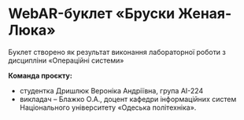 # WebAR-буклет «Бруски Женая-Люка»

Буклет створено як результат виконання лабораторної роботи з дисципліни
«Операційні системи»

**Команда проєкту:**
- студентка Дришлюк Вероніка Андріївна, група АІ-224
- викладач – Блажко О.А., доцент кафедри інформаційних систем Національного
університету «Одеська політехніка». 
